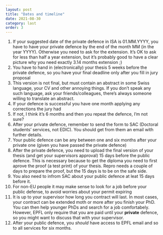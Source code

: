 ```yaml
---
layout: post
title: "Dates and timeline"
date: 2021-08-30
category: last
order: 3
---
```


1. If your suggested date of the private defence in ISA is 01.MM.YYYY, you have to have your private defence by the end of the month MM (in the year YYYY). Otherwise you need to ask for the extension. It’s OK to ask for less than half a year extension, but it’s probably good to have a clear picture why you need exactly 3.14 months extension ;) 
1. You have to hand in (electronically) your thesis 5 weeks before the private defence, so you have your final deadline only after you fill in jury proposal
1. This version is not final, but must contain an abstract in some Swiss language, your CV and other annoying things. If you don’t speak any such language, ask your friends/colleagues, there’s always someone willing to translate an abstract.
1. If your defence is successful you have one month applying any corrections the jury had
1. If not, I think it’s 6 months and then you repeat the defence, I’m not sure?
2. After your private defence, remember to send the form to SAC (Doctoral students’ services, not EDIC). You should get from them an email with further details. 
3. Your public defence can be any between one and six months after your private one (given you have passed the private defence)
4. After the private defence, you need to upload the final version of your thesis (and get your supervisors approval) 15 days before the public defence. This is necessary because to get the diploma you need to first aprove the proof (a test print) of your thesis. Repro needs a couple of days to prepare the proof, but the 15 days is to be on the safe side. 
5. You also need to infrom SAC about your public defence at leat 15 days before it. 
6. For non-EU people it may make sense to look for a job before your public defense, to avoid worries about your permit expiring
7. It is up to your supervisor how long you contract will last. In most cases, your contract can be extended moth or more after you finish your PhD. You can then help younger PhDs and search for a job comfortabely. However, EPFL only require that you are paid until your **private** defence, so you might want to discuss that with your supervisor. 
8. After your public defence, you *should* have access to EPFL email and so to all services for six months. 

